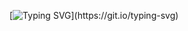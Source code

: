 [![Typing SVG](https://readme-typing-svg.herokuapp.com?color=%33dbb1&lines=Я+крч+пропил+свой+профиль+гитхаба+\:\()](https://git.io/typing-svg)
